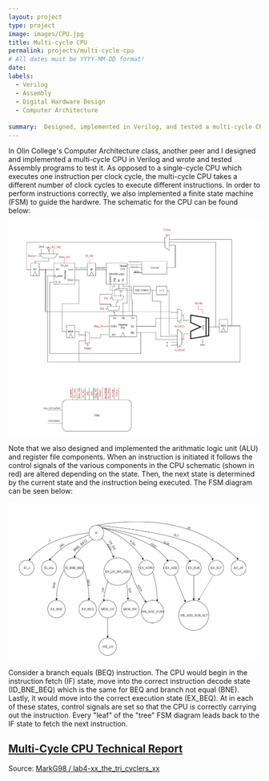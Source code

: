 ```yaml
---
layout: project
type: project
image: images/CPU.jpg
title: Multi-cycle CPU
permalink: projects/multi-cycle-cpu
# All dates must be YYYY-MM-DD format!
date:
labels:
  - Verilog
  - Assembly
  - Digital Hardware Design
  - Computer Architecture

summary:  Designed, implemented in Verilog, and tested a multi-cycle CPU with custom Assembly programs.
---
```


In Olin College's Computer Architecture class, another peer and I designed and implemented a multi-cycle CPU in Verilog and wrote and tested Assembly programs to test it. As opposed to a single-cycle CPU which executes one instruction per clock cycle, the multi-cycle CPU takes a different number of clock cycles to execute different instructions. In order to perform instructions correctly, we also implemented a finite state machine (FSM) to guide the hardwre. The schematic for the CPU can be found below:

<img class="ui extra-large image" src="../images/CPU_Diagram.JPG">

Note that we also designed and implemented the arithmatic logic unit (ALU) and register file components. When an instruction is initiated it follows the control signals of the various components in the CPU schematic (shown in red) are altered depending on the state. Then, the next state is determined by the current state and the instruction being executed. The FSM diagram can be seen below:

<img class="ui large center image" src="../images/FSM.JPG">

Consider a branch equals (BEQ) instruction. The CPU would begin in the instruction fetch (IF) state, move into the correct instruction decode state (ID_BNE_BEQ) which is the same for BEQ and branch not equal (BNE). Lastly, it would move into the correct execution state (EX_BEQ). At in each of these states, control signals are set so that the CPU is correctly carrying out the instruction. Every "leaf" of the "tree" FSM diagram leads back to the IF state to fetch the next instruction.

## [Multi-Cycle CPU Technical Report](https://github.com/MarkG98/lab4-xx_the_tri_cyclers_xx/blob/master/Lab04_Report.pdf)  


Source: <a href="https://github.com/MarkG98/lab4-xx_the_tri_cyclers_xx"><i class="large github icon"></i>MarkG98 / lab4-xx_the_tri_cyclers_xx</a>